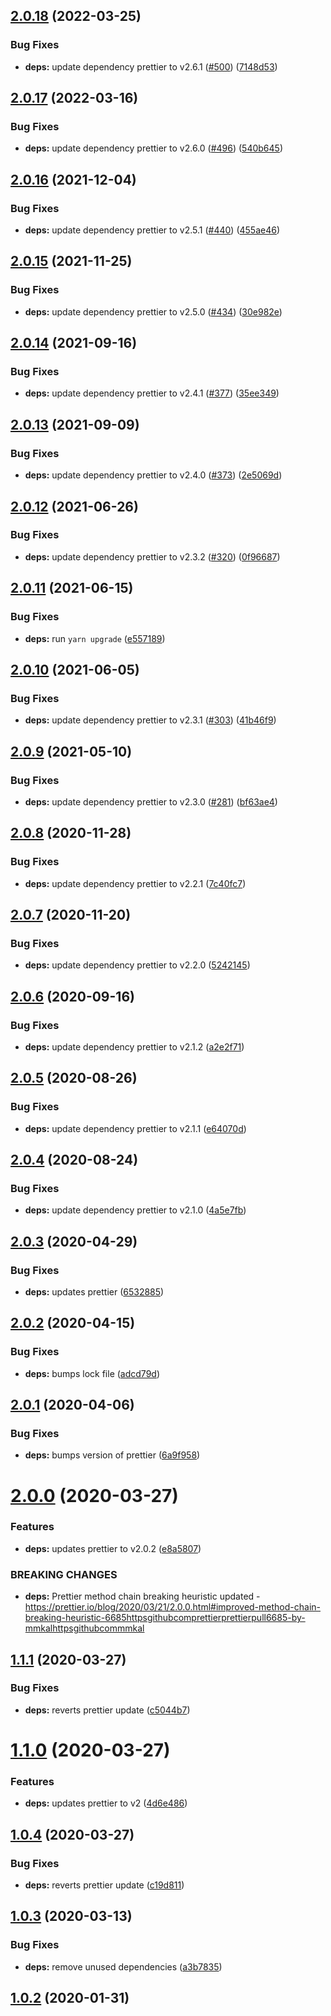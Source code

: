 ## [2.0.18](https://github.com/newhighsco/prettier-config/compare/v2.0.17...v2.0.18) (2022-03-25)


### Bug Fixes

* **deps:** update dependency prettier to v2.6.1 ([#500](https://github.com/newhighsco/prettier-config/issues/500)) ([7148d53](https://github.com/newhighsco/prettier-config/commit/7148d539fa29be84f832ccf2a66b1bb4458b78fe))

## [2.0.17](https://github.com/newhighsco/prettier-config/compare/v2.0.16...v2.0.17) (2022-03-16)


### Bug Fixes

* **deps:** update dependency prettier to v2.6.0 ([#496](https://github.com/newhighsco/prettier-config/issues/496)) ([540b645](https://github.com/newhighsco/prettier-config/commit/540b6454b56163d897ba24af7cd3e5226d8e6738))

## [2.0.16](https://github.com/newhighsco/prettier-config/compare/v2.0.15...v2.0.16) (2021-12-04)


### Bug Fixes

* **deps:** update dependency prettier to v2.5.1 ([#440](https://github.com/newhighsco/prettier-config/issues/440)) ([455ae46](https://github.com/newhighsco/prettier-config/commit/455ae462c9b591ddba481fed1fdba4f63e094675))

## [2.0.15](https://github.com/newhighsco/prettier-config/compare/v2.0.14...v2.0.15) (2021-11-25)


### Bug Fixes

* **deps:** update dependency prettier to v2.5.0 ([#434](https://github.com/newhighsco/prettier-config/issues/434)) ([30e982e](https://github.com/newhighsco/prettier-config/commit/30e982e9dbc3b2458a538787cb9dbf59dd0322cf))

## [2.0.14](https://github.com/newhighsco/prettier-config/compare/v2.0.13...v2.0.14) (2021-09-16)


### Bug Fixes

* **deps:** update dependency prettier to v2.4.1 ([#377](https://github.com/newhighsco/prettier-config/issues/377)) ([35ee349](https://github.com/newhighsco/prettier-config/commit/35ee34951823f782db36fe60e5fd91f3d8adc379))

## [2.0.13](https://github.com/newhighsco/prettier-config/compare/v2.0.12...v2.0.13) (2021-09-09)


### Bug Fixes

* **deps:** update dependency prettier to v2.4.0 ([#373](https://github.com/newhighsco/prettier-config/issues/373)) ([2e5069d](https://github.com/newhighsco/prettier-config/commit/2e5069d818d50c7bb90a62962d7fe282ef433035))

## [2.0.12](https://github.com/newhighsco/prettier-config/compare/v2.0.11...v2.0.12) (2021-06-26)


### Bug Fixes

* **deps:** update dependency prettier to v2.3.2 ([#320](https://github.com/newhighsco/prettier-config/issues/320)) ([0f96687](https://github.com/newhighsco/prettier-config/commit/0f96687a0e07536af8fb2be81abce3189178d33e))

## [2.0.11](https://github.com/newhighsco/prettier-config/compare/v2.0.10...v2.0.11) (2021-06-15)


### Bug Fixes

* **deps:** run `yarn upgrade` ([e557189](https://github.com/newhighsco/prettier-config/commit/e5571895fc9eaca048ab87e60e0496bfede2f242))

## [2.0.10](https://github.com/newhighsco/prettier-config/compare/v2.0.9...v2.0.10) (2021-06-05)


### Bug Fixes

* **deps:** update dependency prettier to v2.3.1 ([#303](https://github.com/newhighsco/prettier-config/issues/303)) ([41b46f9](https://github.com/newhighsco/prettier-config/commit/41b46f99577ad7079eb0808473eb43fd4dfb6324))

## [2.0.9](https://github.com/newhighsco/prettier-config/compare/v2.0.8...v2.0.9) (2021-05-10)


### Bug Fixes

* **deps:** update dependency prettier to v2.3.0 ([#281](https://github.com/newhighsco/prettier-config/issues/281)) ([bf63ae4](https://github.com/newhighsco/prettier-config/commit/bf63ae418c62a6b52d71e9a0ad5242426df02c84))

## [2.0.8](https://github.com/newhighsco/prettier-config/compare/v2.0.7...v2.0.8) (2020-11-28)


### Bug Fixes

* **deps:** update dependency prettier to v2.2.1 ([7c40fc7](https://github.com/newhighsco/prettier-config/commit/7c40fc75127314bb2381bc0b8c4687649e879bef))

## [2.0.7](https://github.com/newhighsco/prettier-config/compare/v2.0.6...v2.0.7) (2020-11-20)


### Bug Fixes

* **deps:** update dependency prettier to v2.2.0 ([5242145](https://github.com/newhighsco/prettier-config/commit/5242145c01228e29517fe0915e1469aaa42133df))

## [2.0.6](https://github.com/newhighsco/prettier-config/compare/v2.0.5...v2.0.6) (2020-09-16)


### Bug Fixes

* **deps:** update dependency prettier to v2.1.2 ([a2e2f71](https://github.com/newhighsco/prettier-config/commit/a2e2f71d98b2412230002aaacac5ce188a2f7093))

## [2.0.5](https://github.com/newhighsco/prettier-config/compare/v2.0.4...v2.0.5) (2020-08-26)


### Bug Fixes

* **deps:** update dependency prettier to v2.1.1 ([e64070d](https://github.com/newhighsco/prettier-config/commit/e64070d5c61e41ce5d5f5ce499c3906bc9ce1bbd))

## [2.0.4](https://github.com/newhighsco/prettier-config/compare/v2.0.3...v2.0.4) (2020-08-24)


### Bug Fixes

* **deps:** update dependency prettier to v2.1.0 ([4a5e7fb](https://github.com/newhighsco/prettier-config/commit/4a5e7fb2970a1551fb7ee33ba855e73fac750b72))

## [2.0.3](https://github.com/newhighsco/prettier-config/compare/v2.0.2...v2.0.3) (2020-04-29)


### Bug Fixes

* **deps:** updates prettier ([6532885](https://github.com/newhighsco/prettier-config/commit/653288536c4633d03baae73c386ef8855059c7b0))

## [2.0.2](https://github.com/newhighsco/prettier-config/compare/v2.0.1...v2.0.2) (2020-04-15)


### Bug Fixes

* **deps:** bumps lock file ([adcd79d](https://github.com/newhighsco/prettier-config/commit/adcd79d9b35473e2b1a871684ae7b9565a027dae))

## [2.0.1](https://github.com/newhighsco/prettier-config/compare/v2.0.0...v2.0.1) (2020-04-06)


### Bug Fixes

* **deps:** bumps version of prettier ([6a9f958](https://github.com/newhighsco/prettier-config/commit/6a9f9584e2b24b7f94d122636d02a4beceabf278))

# [2.0.0](https://github.com/newhighsco/prettier-config/compare/v1.1.1...v2.0.0) (2020-03-27)


### Features

* **deps:** updates prettier to v2.0.2 ([e8a5807](https://github.com/newhighsco/prettier-config/commit/e8a5807f0a134f8729bcd92e6eacaca9a1af89cd))


### BREAKING CHANGES

* **deps:** Prettier method chain breaking heuristic updated - https://prettier.io/blog/2020/03/21/2.0.0.html#improved-method-chain-breaking-heuristic-6685httpsgithubcomprettierprettierpull6685-by-mmkalhttpsgithubcommmkal

## [1.1.1](https://github.com/newhighsco/prettier-config/compare/v1.1.0...v1.1.1) (2020-03-27)


### Bug Fixes

* **deps:** reverts prettier update ([c5044b7](https://github.com/newhighsco/prettier-config/commit/c5044b70fb1df027e5e58e04faecbbd5431bae11))

# [1.1.0](https://github.com/newhighsco/prettier-config/compare/v1.0.4...v1.1.0) (2020-03-27)


### Features

* **deps:** updates prettier to v2 ([4d6e486](https://github.com/newhighsco/prettier-config/commit/4d6e486c3fafe51527a22c74e8b7131916668553))

## [1.0.4](https://github.com/newhighsco/prettier-config/compare/v1.0.3...v1.0.4) (2020-03-27)


### Bug Fixes

* **deps:** reverts prettier update ([c19d811](https://github.com/newhighsco/prettier-config/commit/c19d811c6c0c7f9acc259a22d685397feece2f71))

## [1.0.3](https://github.com/newhighsco/prettier-config/compare/v1.0.2...v1.0.3) (2020-03-13)


### Bug Fixes

* **deps:** remove unused dependencies ([a3b7835](https://github.com/newhighsco/prettier-config/commit/a3b78352ffbfad483901209743aa1afbe97b6be5))

## [1.0.2](https://github.com/newhighsco/prettier-config/compare/v1.0.1...v1.0.2) (2020-01-31)
